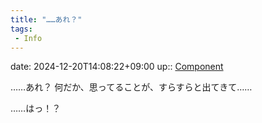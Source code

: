 ```yaml
---
title: "……あれ？"
tags:
 - Info
---
```


date: 2024-12-20T14:08:22+09:00
up:: [Component](../Bar/Novel/Chaos/Component.md)

……あれ？
何だか、思ってることが、すらすらと出てきて……

……はっ！？